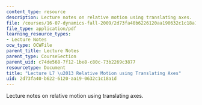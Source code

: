 ```yaml
---
content_type: resource
description: Lecture notes on relative motion using translating axes.
file: /courses/16-07-dynamics-fall-2009/2d73fa40b6226120aa190632c1c18a1d_MIT16_07F09_Lec07.pdf
file_type: application/pdf
learning_resource_types:
- Lecture Notes
ocw_type: OCWFile
parent_title: Lecture Notes
parent_type: CourseSection
parent_uid: c74de568-7f12-1be8-c80c-73b2269c3877
resourcetype: Document
title: "Lecture L7 \u2013 Relative Motion using Translating Axes"
uid: 2d73fa40-b622-6120-aa19-0632c1c18a1d
---
```

Lecture notes on relative motion using translating axes.


